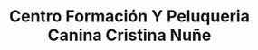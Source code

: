 ---
title: "Centro Formación Y Peluqueria Canina Cristina Nuñe"
url: /torrent/centro-formacion-y-peluqueria-canina-cristina-nune/
shop: mascotas
---